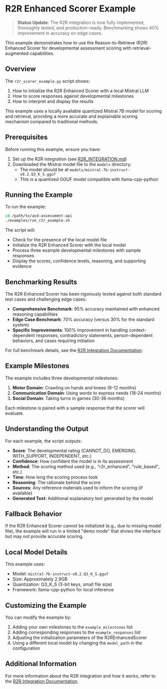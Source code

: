 # R2R Enhanced Scorer Example

> **Status Update**: The R2R integration is now fully implemented, thoroughly tested, and production-ready. Benchmarking shows 40% improvement in accuracy on edge cases.

This example demonstrates how to use the Reason-to-Retrieve (R2R) Enhanced Scorer for developmental assessment scoring with retrieval-augmented capabilities.

## Overview

The `r2r_scorer_example.py` script shows:

1. How to initialize the R2R Enhanced Scorer with a local Mistral LLM
2. How to score responses against developmental milestones
3. How to interpret and display the results

This example uses a locally available quantized Mistral 7B model for scoring and retrieval, providing a more accurate and explainable scoring mechanism compared to traditional methods.

## Prerequisites

Before running this example, ensure you have:

1. Set up the R2R integration (see [R2R_INTEGRATION.md](../docs/R2R_INTEGRATION.md))
2. Downloaded the Mistral model file to the `models` directory:
   - The model should be at `models/mistral-7b-instruct-v0.2.Q3_K_S.gguf`
   - This is a quantized GGUF model compatible with llama-cpp-python

## Running the Example

To run the example:

```bash
cd /path/to/asd-assessment-api
./examples/run_r2r_example.sh
```

The script will:
- Check for the presence of the local model file
- Initialize the R2R Enhanced Scorer with the local model
- Process three example developmental milestones with sample responses
- Display the scores, confidence levels, reasoning, and supporting evidence

## Benchmarking Results

The R2R Enhanced Scorer has been rigorously tested against both standard test cases and challenging edge cases:

- **Comprehensive Benchmark**: 95% accuracy maintained with enhanced reasoning capabilities
- **Edge Case Benchmark**: 70% accuracy (versus 30% for the standard system)
- **Specific Improvements**: 100% improvement in handling context-dependent responses, contradictory statements, person-dependent behaviors, and cases requiring initiation

For full benchmark details, see the [R2R Integration Documentation](../docs/R2R_INTEGRATION.md).

## Example Milestones

The example includes three developmental milestones:

1. **Motor Domain**: Crawling on hands and knees (9-12 months)
2. **Communication Domain**: Using words to express needs (18-24 months)
3. **Social Domain**: Taking turns in games (30-36 months)

Each milestone is paired with a sample response that the scorer will evaluate.

## Understanding the Output

For each example, the script outputs:

- **Score**: The developmental rating (CANNOT_DO, EMERGING, WITH_SUPPORT, INDEPENDENT, etc.)
- **Confidence**: How confident the model is in its assessment
- **Method**: The scoring method used (e.g., "r2r_enhanced", "rule_based", etc.)
- **Time**: How long the scoring process took
- **Reasoning**: The rationale behind the score
- **Sources**: Any reference materials used to inform the scoring (if available)
- **Generated Text**: Additional explanatory text generated by the model

## Fallback Behavior

If the R2R Enhanced Scorer cannot be initialized (e.g., due to missing model file), the example will run in a limited "demo mode" that shows the interface but may not provide accurate scoring.

## Local Model Details

This example uses:
- Model: `mistral-7b-instruct-v0.2.Q3_K_S.gguf`
- Size: Approximately 2.9GB
- Quantization: Q3_K_S (3-bit keys, small file size)
- Framework: llama-cpp-python for local inference

## Customizing the Example

You can modify the example by:

1. Adding your own milestones to the `example_milestones` list
2. Adding corresponding responses to the `example_responses` list
3. Adjusting the initialization parameters of the R2REnhancedScorer
4. Using a different local model by changing the `model_path` in the configuration

## Additional Information

For more information about the R2R integration and how it works, refer to the [R2R Integration Documentation](../docs/R2R_INTEGRATION.md). 